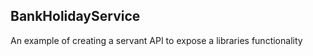 BankHolidayService
-----

An example of creating a servant API to expose a libraries functionality

